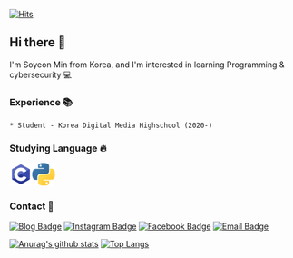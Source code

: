[![Hits](https://hits.seeyoufarm.com/api/count/incr/badge.svg?url=https%3A%2F%2Fgithub.com%2Fs0ye0ve&count_bg=%23B5CBF8&title_bg=%2380858B&icon=&icon_color=%23F3F3F3&title=hits&edge_flat=true)](https://hits.seeyoufarm.com)

## Hi there 👋
I'm Soyeon Min from Korea, and I'm interested in learning Programming & cybersecurity 💻
### Experience 📚
```
* Student - Korea Digital Media Highschool (2020-)
```
### Studying Language 🔥
<img src="https://github.com/s0ye0ve/s0ye0ve/blob/main/c.png" width="40" height="40"><img src="https://github.com/s0ye0ve/s0ye0ve/blob/main/python.png" width="40" height="40"> 
### Contact 🚀
[![Blog Badge](http://img.shields.io/badge/-Tech%20blog-black?style=flat-square&logo=Bloglovin&logoColor=white&link=https://s0ye0ve.tistory.com)](https://s0ye0ve.tistory.com)
[![Instagram Badge](https://img.shields.io/badge/Instagram-dd2a7b?style=flat-square&logo=instagram&logoColor=white&link=https://www.instagram.com/soyeo_nn)](https://www.instagram.com/soyeo_nn)
[![Facebook Badge](https://img.shields.io/badge/facebook-1877f2?style=flat-square&logo=facebook&logoColor=white&link=https://www.facebook.com/profile.php?id=100023110935268)](https://www.facebook.com/profile.php?id=100023110935268)
[![Email Badge](https://img.shields.io/badge/Email-626080?style=flat-square&logo=Gmail&logoColor=white&link=mailto:soyon3427@naver.com)](mailto:soyon3427@naver.com)

[![Anurag's github stats](https://github-readme-stats.vercel.app/api?username=s0ye0ve&show_icons=true)](https://github.com/anuraghazra/github-readme-stats)  [![Top Langs](https://github-readme-stats.vercel.app/api/top-langs/?username=s0ye0ve&layout=compact)](https://github.com/anuraghazra/github-readme-stats)
